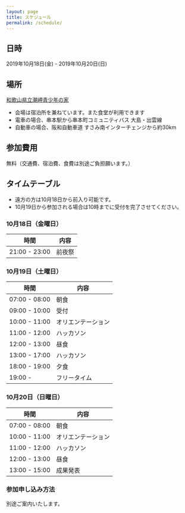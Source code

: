 ```yaml
---
layout: page
title: スケジュール
permalink: /schedule/
---
```


## 日時

2019年10月18日(金) - 2019年10月20日(日)

## 場所

[和歌山県立潮岬青少年の家](https://omoshiro-yh.com/)

* 会場は宿泊所を兼ねています。また食堂が利用できます
* 電車の場合、串本駅から串本町コミュニティバス 大島・出雲線
* 自動車の場合、阪和自動車道 すさみ南インターチェンジから約30km

## 参加費用

無料（交通費、宿泊費、食費は別途ご負担願います。）

## タイムテーブル

* 遠方の方は10月18日から前入り可能です。
* 10月19日から参加される場合は10時までに受付を完了させてください。

### 10月18日（金曜日）

<table class="timetable">
  <thead>
    <tr>
      <th>時間</th>
      <th>内容</th>
    </tr>
  </thead>
  <tbody>
    <tr>
      <td>21:00 - 23:00</td>
      <td>前夜祭</td>
    </tr>
  </tbody>
</table>

### 10月19日（土曜日）

<table class="timetable">
  <thead>
    <tr>
      <th>時間</th>
      <th>内容</th>
    </tr>
  </thead>
  <tbody>
    <tr>
      <td>07:00 - 08:00</td>
      <td>朝食</td>
    </tr>
    <tr>
      <td>09:00 - 10:00</td>
      <td>受付</td>
    </tr>
    <tr>
      <td>10:00 - 11:00</td>
      <td>オリエンテーション</td>
    </tr>
    <tr>
      <td>11:00 - 12:00</td>
      <td>ハッカソン</td>
    </tr>
    <tr>
      <td>12:00 - 13:00</td>
      <td>昼食</td>
    </tr>
    <tr>
      <td>13:00 - 17:00</td>
      <td>ハッカソン</td>
    </tr>
    <tr>
      <td>18:00 - 19:00</td>
      <td>夕食</td>
    </tr>
    <tr>
      <td>19:00 -</td>
      <td>フリータイム</td>
    </tr>
  </tbody>
</table>

### 10月20日（日曜日）

<table class="timetable">
  <thead>
    <tr>
      <th>時間</th>
      <th>内容</th>
    </tr>
  </thead>
  <tbody>
    <tr>
      <td>07:00 - 08:00</td>
      <td>朝食</td>
    </tr>
    <tr>
      <td>10:00 - 11:00</td>
      <td>オリエンテーション</td>
    </tr>
    <tr>
      <td>11:00 - 12:00</td>
      <td>ハッカソン</td>
    </tr>
    <tr>
      <td>12:00 - 13:00</td>
      <td>昼食</td>
    </tr>
    <tr>
      <td>13:00 - 15:00</td>
      <td>成果発表</td>
    </tr>
  </tbody>
</table>

### 参加申し込み方法

別途ご案内いたします。
